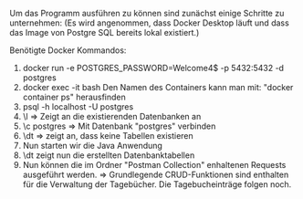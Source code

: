 Um das Programm ausführen zu können sind zunächst einige Schritte zu unternehmen:
(Es wird angenommen, dass Docker Desktop läuft und dass das Image von Postgre SQL bereits lokal existiert.)

Benötigte Docker Kommandos:
1. docker run -e POSTGRES_PASSWORD=Welcome4$ -p 5432:5432 -d postgres
2. docker exec -it <NAME DES CONTAINERS> bash 
    Den Namen des Containers kann man mit: "docker container ps" herausfinden
3. psql -h localhost -U postgres
4. \l
    => Zeigt an die existierenden Datenbanken an
5. \c postgres
    => Mit Datenbank "postgres" verbinden
6. \dt 
    => zeigt an, dass keine Tabellen existieren
7. Nun starten wir die Java Anwendung
8. \dt zeigt nun die erstellten Datenbanktabellen
9. Nun können die im Ordner "Postman Collection" enhaltenen Requests ausgeführt werden.
    => Grundlegende CRUD-Funktionen sind enthalten für die Verwaltung der Tagebücher. Die Tagebucheinträge folgen noch.

